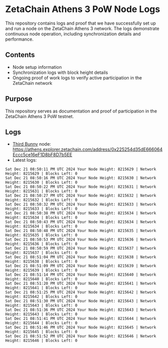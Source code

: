 # ZetaChain Athens 3 PoW Node Logs
This repository contains logs and proof that we have successfully set up and run a node on the ZetaChain Athens 3 network. The logs demonstrate continuous node operation, including synchronization details and performance.

## Contents
- Node setup information
- Synchronization logs with block height details
- Ongoing proof of work logs to verify active participation in the ZetaChain network

## Purpose
This repository serves as documentation and proof of participation in the ZetaChain Athens 3 PoW testnet.

## Logs

- [Third Bunny](https://thirdbunny.xyz/) node: https://athens.explorer.zetachain.com/address/0x225254d35dE666064Eccc5ce16eF1D8bF8D7b5EE
- Latest logs:
```
Sat Dec 21 08:50:11 PM UTC 2024 Your Node Height: 8215629 | Network Height: 8215629 | Blocks Left: 0
Sat Dec 21 08:50:16 PM UTC 2024 Your Node Height: 8215630 | Network Height: 8215630 | Blocks Left: 0
Sat Dec 21 08:50:22 PM UTC 2024 Your Node Height: 8215631 | Network Height: 8215631 | Blocks Left: 0
Sat Dec 21 08:50:27 PM UTC 2024 Your Node Height: 8215632 | Network Height: 8215632 | Blocks Left: 0
Sat Dec 21 08:50:32 PM UTC 2024 Your Node Height: 8215633 | Network Height: 8215633 | Blocks Left: 0
Sat Dec 21 08:50:38 PM UTC 2024 Your Node Height: 8215634 | Network Height: 8215634 | Blocks Left: 0
Sat Dec 21 08:50:43 PM UTC 2024 Your Node Height: 8215634 | Network Height: 8215634 | Blocks Left: 0
Sat Dec 21 08:50:48 PM UTC 2024 Your Node Height: 8215635 | Network Height: 8215635 | Blocks Left: 0
Sat Dec 21 08:50:53 PM UTC 2024 Your Node Height: 8215636 | Network Height: 8215636 | Blocks Left: 0
Sat Dec 21 08:50:59 PM UTC 2024 Your Node Height: 8215637 | Network Height: 8215637 | Blocks Left: 0
Sat Dec 21 08:51:04 PM UTC 2024 Your Node Height: 8215638 | Network Height: 8215638 | Blocks Left: 0
Sat Dec 21 08:51:09 PM UTC 2024 Your Node Height: 8215639 | Network Height: 8215639 | Blocks Left: 0
Sat Dec 21 08:51:14 PM UTC 2024 Your Node Height: 8215640 | Network Height: 8215640 | Blocks Left: 0
Sat Dec 21 08:51:20 PM UTC 2024 Your Node Height: 8215641 | Network Height: 8215641 | Blocks Left: 0
Sat Dec 21 08:51:25 PM UTC 2024 Your Node Height: 8215642 | Network Height: 8215642 | Blocks Left: 0
Sat Dec 21 08:51:30 PM UTC 2024 Your Node Height: 8215643 | Network Height: 8215643 | Blocks Left: 0
Sat Dec 21 08:51:36 PM UTC 2024 Your Node Height: 8215643 | Network Height: 8215643 | Blocks Left: 0
Sat Dec 21 08:51:41 PM UTC 2024 Your Node Height: 8215644 | Network Height: 8215644 | Blocks Left: 0
Sat Dec 21 08:51:46 PM UTC 2024 Your Node Height: 8215645 | Network Height: 8215645 | Blocks Left: 0
Sat Dec 21 08:51:52 PM UTC 2024 Your Node Height: 8215646 | Network Height: 8215646 | Blocks Left: 0
```
